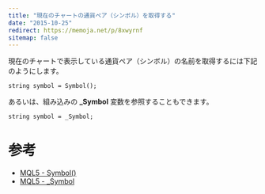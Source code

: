 ```yaml
---
title: "現在のチャートの通貨ペア（シンボル）を取得する"
date: "2015-10-25"
redirect: https://memoja.net/p/8xwyrnf
sitemap: false
---
```


現在のチャートで表示している通貨ペア（シンボル）の名前を取得するには下記のようにします。

```mql
string symbol = Symbol();
```

あるいは、組み込みの **_Symbol** 変数を参照することもできます。

```mql
string symbol = _Symbol;
```

参考
====
* [MQL5 - Symbol()](https://www.mql5.com/en/docs/check/symbol)
* [MQL5 - _Symbol](https://www.mql5.com/en/docs/predefined/_symbol)

